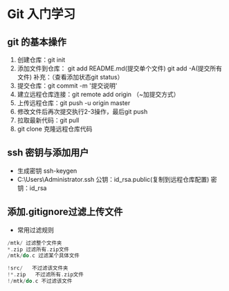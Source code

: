 # Git 入门学习

## git 的基本操作

1. 创建仓库：git init
2. 添加文件到仓库： git add README.md(提交单个文件)  git add -A(提交所有文件) 补充：（查看添加状态git status）
3. 提交仓库：git commit -m '提交说明'
4. 建立远程仓库连接：git remote add origin   （~加提交方式）
5. 上传远程仓库：git push -u origin master
6. 修改文件后再次提交执行2-3操作，最后git push
7. 拉取最新代码：git pull
8. git clone 克隆远程仓库代码



## ssh 密钥与添加用户

+ 生成密钥 ssh-keygen
+ C:\Users\Administrator\.ssh 公钥：id_rsa.public(复制到远程仓库配置) 密钥：id_rsa

## 添加.gitignore过滤上传文件

+ 常用过滤规则

```swift
/mtk/ 过滤整个文件夹
*.zip 过滤所有.zip文件
/mtk/do.c 过滤某个具体文件
```

```swift
!src/   不过滤该文件夹
!*.zip   不过滤所有.zip文件
!/mtk/do.c 不过滤该文件
```











































